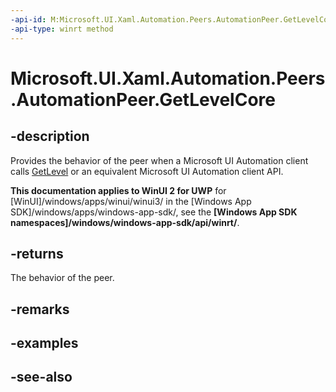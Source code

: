 ```yaml
---
-api-id: M:Microsoft.UI.Xaml.Automation.Peers.AutomationPeer.GetLevelCore
-api-type: winrt method
---
```


<!-- Method syntax
virtual protected int GetLevelCore()
-->

# Microsoft.UI.Xaml.Automation.Peers.AutomationPeer.GetLevelCore

## -description
Provides the behavior of the peer when a Microsoft UI Automation client calls [GetLevel](automationpeer_getlevel_533003345.md) or an equivalent Microsoft UI Automation client API.

**This documentation applies to WinUI 2 for UWP** for [WinUI]/windows/apps/winui/winui3/ in the [Windows App SDK]/windows/apps/windows-app-sdk/, see the **[Windows App SDK namespaces]/windows/windows-app-sdk/api/winrt/**.

## -returns
The behavior of the peer.

## -remarks

## -examples

## -see-also
